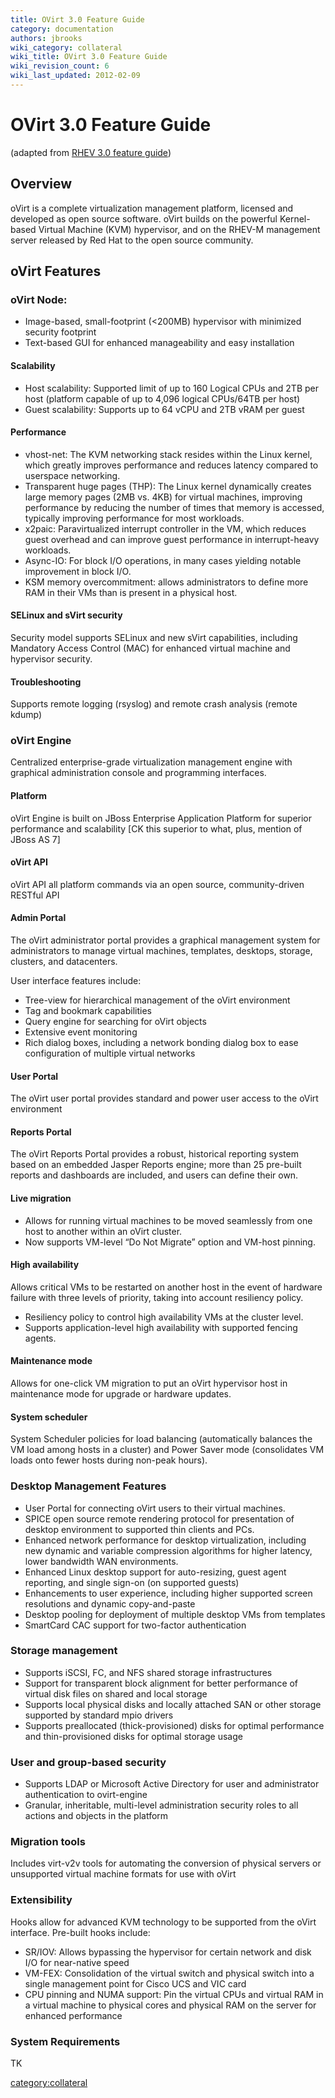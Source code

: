 ```yaml
---
title: OVirt 3.0 Feature Guide
category: documentation
authors: jbrooks
wiki_category: collateral
wiki_title: OVirt 3.0 Feature Guide
wiki_revision_count: 6
wiki_last_updated: 2012-02-09
---
```


# OVirt 3.0 Feature Guide

(adapted from [RHEV 3.0 feature guide](http://www.redhat.com/resourcelibrary/datasheets/RHEV-3.0-FeatureGuide))

## Overview

oVirt is a complete virtualization management platform, licensed and developed as open source software. oVirt builds on the powerful Kernel-based Virtual Machine (KVM) hypervisor, and on the RHEV-M management server released by Red Hat to the open source community.

## oVirt Features

### oVirt Node:

*   Image-based, small-footprint (<200MB) hypervisor with minimized security footprint
*   Text-based GUI for enhanced manageability and easy installation

#### Scalability

*   Host scalability: Supported limit of up to 160 Logical CPUs and 2TB per host (platform capable of up to 4,096 logical CPUs/64TB per host)
*   Guest scalability: Supports up to 64 vCPU and 2TB vRAM per guest

#### Performance

*   vhost-net: The KVM networking stack resides within the Linux kernel, which greatly improves performance and reduces latency compared to userspace networking.
*   Transparent huge pages (THP): The Linux kernel dynamically creates large memory pages (2MB vs. 4KB) for virtual machines, improving performance by reducing the number of times that memory is accessed, typically improving performance for most workloads.
*   x2paic: Paravirtualized interrupt controller in the VM, which reduces guest overhead and can improve guest performance in interrupt-heavy workloads.
*   Async-IO: For block I/O operations, in many cases yielding notable improvement in block I/O.
*   KSM memory overcommitment: allows administrators to define more RAM in their VMs than is present in a physical host.

#### SELinux and sVirt security

Security model supports SELinux and new sVirt capabilities, including Mandatory Access Control (MAC) for enhanced virtual machine and hypervisor security.

#### Troubleshooting

Supports remote logging (rsyslog) and remote crash analysis (remote kdump)

### oVirt Engine

Centralized enterprise-grade virtualization management engine with graphical administration console and programming interfaces.

#### Platform

oVirt Engine is built on JBoss Enterprise Application Platform for superior performance and scalability [CK this superior to what, plus, mention of JBoss AS 7]

#### oVirt API

oVirt API all platform commands via an open source, community-driven RESTful API

#### Admin Portal

The oVirt administrator portal provides a graphical management system for administrators to manage virtual machines, templates, desktops, storage, clusters, and datacenters.

User interface features include:

*   Tree-view for hierarchical management of the oVirt environment
*   Tag and bookmark capabilities
*   Query engine for searching for oVirt objects
*   Extensive event monitoring
*   Rich dialog boxes, including a network bonding dialog box to ease configuration of multiple virtual networks

#### User Portal

The oVirt user portal provides standard and power user access to the oVirt environment

#### Reports Portal

The oVirt Reports Portal provides a robust, historical reporting system based on an embedded Jasper Reports engine; more than 25 pre-built reports and dashboards are included, and users can define their own.

#### Live migration

*   Allows for running virtual machines to be moved seamlessly from one host to another within an oVirt cluster.
*   Now supports VM-level “Do Not Migrate” option and VM-host pinning.

#### High availability

Allows critical VMs to be restarted on another host in the event of hardware failure with three levels of priority, taking into account resiliency policy.

*   Resiliency policy to control high availability VMs at the cluster level.
*   Supports application-level high availability with supported fencing agents.

#### Maintenance mode

Allows for one-click VM migration to put an oVirt hypervisor host in maintenance mode for upgrade or hardware updates.

#### System scheduler

System Scheduler policies for load balancing (automatically balances the VM load among hosts in a cluster) and Power Saver mode (consolidates VM loads onto fewer hosts during non-peak hours).

### Desktop Management Features

*   User Portal for connecting oVirt users to their virtual machines.
*   SPICE open source remote rendering protocol for presentation of desktop environment to supported thin clients and PCs.
*   Enhanced network performance for desktop virtualization, including new dynamic and variable compression algorithms for higher latency, lower bandwidth WAN environments.
*   Enhanced Linux desktop support for auto-resizing, guest agent reporting, and single sign-on (on supported guests)
*   Enhancements to user experience, including higher supported screen resolutions and dynamic copy-and-paste
*   Desktop pooling for deployment of multiple desktop VMs from templates
*   SmartCard CAC support for two-factor authentication

### Storage management

*   Supports iSCSI, FC, and NFS shared storage infrastructures
*   Support for transparent block alignment for better performance of virtual disk files on shared and local storage
*   Supports local physical disks and locally attached SAN or other storage supported by standard mpio drivers
*   Supports preallocated (thick-provisioned) disks for optimal performance and thin-provisioned disks for optimal storage usage

### User and group-based security

*   Supports LDAP or Microsoft Active Directory for user and administrator authentication to ovirt-engine
*   Granular, inheritable, multi-level administration security roles to all actions and objects in the platform

### Migration tools

Includes virt-v2v tools for automating the conversion of physical servers or unsupported virtual machine formats for use with oVirt

### Extensibility

Hooks allow for advanced KVM technology to be supported from the oVirt interface. Pre-built hooks include:

*   SR/IOV: Allows bypassing the hypervisor for certain network and disk I/O for near-native speed
*   VM-FEX: Consolidation of the virtual switch and physical switch into a single management point for Cisco UCS and VIC card
*   CPU pinning and NUMA support: Pin the virtual CPUs and virtual RAM in a virtual machine to physical cores and physical RAM on the server for enhanced performance

### System Requirements

TK

<category:collateral>
